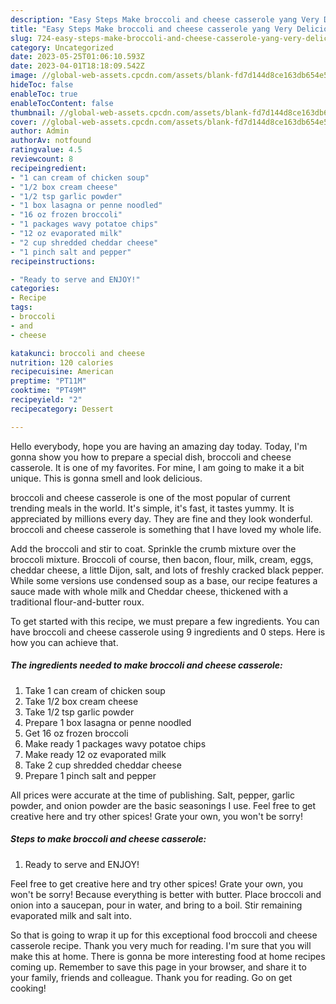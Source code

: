 ```yaml
---
description: "Easy Steps Make broccoli and cheese casserole yang Very Delicious"
title: "Easy Steps Make broccoli and cheese casserole yang Very Delicious"
slug: 724-easy-steps-make-broccoli-and-cheese-casserole-yang-very-delicious
category: Uncategorized
date: 2023-05-25T01:06:10.593Z
date: 2023-04-01T18:18:09.542Z
image: //global-web-assets.cpcdn.com/assets/blank-fd7d144d8ce163db654e5a02c40b08a2775adb7897d16e4062681dc7e1b2800f.png
hideToc: false
enableToc: true
enableTocContent: false
thumbnail: //global-web-assets.cpcdn.com/assets/blank-fd7d144d8ce163db654e5a02c40b08a2775adb7897d16e4062681dc7e1b2800f.png
cover: //global-web-assets.cpcdn.com/assets/blank-fd7d144d8ce163db654e5a02c40b08a2775adb7897d16e4062681dc7e1b2800f.png
author: Admin
authorAv: notfound
ratingvalue: 4.5
reviewcount: 8
recipeingredient:
- "1 can cream of chicken soup"
- "1/2 box cream cheese"
- "1/2 tsp garlic powder"
- "1 box lasagna or penne noodled"
- "16 oz frozen broccoli"
- "1 packages wavy potatoe chips"
- "12 oz evaporated milk"
- "2 cup shredded cheddar cheese"
- "1 pinch salt and pepper"
recipeinstructions:

- "Ready to serve and ENJOY!"
categories:
- Recipe
tags:
- broccoli
- and
- cheese

katakunci: broccoli and cheese 
nutrition: 120 calories
recipecuisine: American
preptime: "PT11M"
cooktime: "PT49M"
recipeyield: "2"
recipecategory: Dessert

---
```



Hello everybody, hope you are having an amazing day today. Today, I'm gonna show you how to prepare a special dish, broccoli and cheese casserole. It is one of my favorites. For mine, I am going to make it a bit unique. This is gonna smell and look delicious.

broccoli and cheese casserole is one of the most popular of current trending meals in the world. It's simple, it's fast, it tastes yummy. It is appreciated by millions every day. They are fine and they look wonderful. broccoli and cheese casserole is something that I have loved my whole life.

Add the broccoli and stir to coat. Sprinkle the crumb mixture over the broccoli mixture. Broccoli of course, then bacon, flour, milk, cream, eggs, cheddar cheese, a little Dijon, salt, and lots of freshly cracked black pepper. While some versions use condensed soup as a base, our recipe features a sauce made with whole milk and Cheddar cheese, thickened with a traditional flour-and-butter roux.


To get started with this recipe, we must prepare a few ingredients. You can have broccoli and cheese casserole using 9 ingredients and 0 steps. Here is how you can achieve that.

<!--inarticleads1-->

##### The ingredients needed to make broccoli and cheese casserole:

1. Take 1 can cream of chicken soup
1. Take 1/2 box cream cheese
1. Take 1/2 tsp garlic powder
1. Prepare 1 box lasagna or penne noodled
1. Get 16 oz frozen broccoli
1. Make ready 1 packages wavy potatoe chips
1. Make ready 12 oz evaporated milk
1. Take 2 cup shredded cheddar cheese
1. Prepare 1 pinch salt and pepper


All prices were accurate at the time of publishing. Salt, pepper, garlic powder, and onion powder are the basic seasonings I use. Feel free to get creative here and try other spices! Grate your own, you won&#39;t be sorry! 

<!--inarticleads2-->

##### Steps to make broccoli and cheese casserole:


1. Ready to serve and ENJOY!

Feel free to get creative here and try other spices! Grate your own, you won&#39;t be sorry! Because everything is better with butter. Place broccoli and onion into a saucepan, pour in water, and bring to a boil. Stir remaining evaporated milk and salt into. 

So that is going to wrap it up for this exceptional food broccoli and cheese casserole recipe. Thank you very much for reading. I'm sure that you will make this at home. There is gonna be more interesting food at home recipes coming up. Remember to save this page in your browser, and share it to your family, friends and colleague. Thank you for reading. Go on get cooking!
